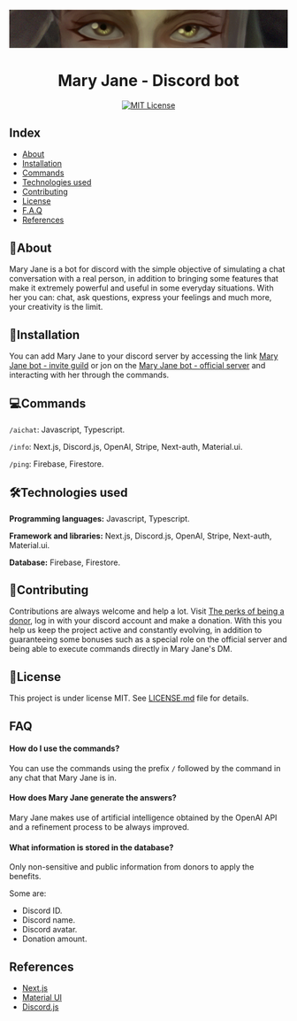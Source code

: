 

<div align="center">


![Mary Jane bot](https://github.com/MoonDusk1996/assets/blob/main/mary-jane-discord-bot/cover.gif) 
# Mary Jane - Discord bot
</div>

<div align="center">
    
[![MIT License](https://img.shields.io/badge/License-MIT-green.svg)](https://choosealicense.com/licenses/mit/)
</div>

## Index 

* [About](#about)
* [Installation](#installation)
* [Commands](#commands)
* [Technologies used](#technologies-used)
* [Contributing](#contributing)
* [License](#license)
* [F.A.Q](#faq)
* [References](#references)

## 📝About
Mary Jane is a bot for discord with the simple objective of simulating a chat conversation with a real person, in addition to bringing some features that make it extremely powerful and useful in some everyday situations.
With her you can: chat, ask questions, express your feelings and much more, your creativity is the limit.

## 💾Installation
You can add Mary Jane to your discord server by accessing the link [Mary Jane bot - invite guild](https://discord.com/api/oauth2/authorize?client_id=990769238841118740&permissions=0&redirect_uri=https%3A%2F%2Fmary-jane-website.vercel.app%2Fapi%2Fauth%2Fcallback%2Fdiscord&response_type=code&scope=applications.commands%20identify%20bot) or jon on the [Mary Jane bot - official server](https://discord.com/invite/AGfxJKmbKf) and interacting with her through the commands.



## 💻Commands

`/aichat`: Javascript, Typescript.

`/info`: Next.js, Discord.js, OpenAI, Stripe, Next-auth, Material.ui.

`/ping`: Firebase, Firestore.
    
## 🛠Technologies used

**Programming languages:** Javascript, Typescript.

**Framework and libraries:** Next.js, Discord.js, OpenAI, Stripe, Next-auth, Material.ui.

**Database:** Firebase, Firestore.


## 💖Contributing

Contributions are always welcome and help a lot.
Visit [The perks of being a donor](https://vercel.com/moondusk1996/mary-jane-website), log in with your discord account and make a donation. With this you help us keep the project active and constantly evolving, in addition to guaranteeing some bonuses such as a special role on the official server and being able to execute commands directly in Mary Jane's DM.


## 📄License
This project is under license MIT. See [LICENSE.md](https://choosealicense.com/licenses/mit/) file for details.



## FAQ

#### How do I use the commands?

You can use the commands using the prefix `/`  followed by the command in any chat that Mary Jane is in.


#### How does Mary Jane generate the answers?

Mary Jane makes use of artificial intelligence obtained by the OpenAI API and a refinement process to be always improved.


#### What information is stored in the database?

Only non-sensitive and public information from donors to apply the benefits.

Some are:
- Discord ID.
- Discord name.
- Discord avatar.
- Donation amount.


## References
 - [Next.js]( https://nextjs.org/)
 - [Material UI](https://mui.com/)
 - [Discord.js](https://discord.js.org/)
